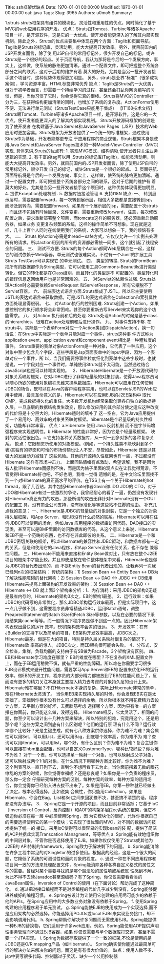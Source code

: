 Title: ssh框架优缺点
Date: 1970-01-01 00:00:00
Modified: 1970-01-01 00:00:00
cat: java
Tags: 
Slug: 3965
Authors: u0mo5 
Summary: 

1.struts
struts框架具有组件的模块化，灵活性和重用性的优点，同时简化了基于MVC的web应用程序的开发。
优点：Struts跟Tomcat、Turbine等诸多Apache项目一样，是开源软件，这是它的一大优点。使开发者能更深入的了解其内部实现机制。除此之外，Struts的优点主要集中体现在两个方面：Taglib和页面导航。Taglib是Struts的标记库，灵活动用，能大大提高开发效率。另外，就目前国内的JSP开发者而言，除了使
用JSP自带的常用标记外，很少开发自己的标记，或许Struts是一个很好的起点。关于页面导航，我认为那将是今后的一个发展方向，事实上，这样做，使系统的脉络更加清晰。通过一个配置文件，即可把握整个系统各部分之间的联系，这对于后期的维护有着
莫大的好处。尤其是当另一批开发者接手这个项目时，这种优势体现得更加明显。
另外，struts是业界"标准"（很多成功案例），学习资源丰富，HTML标签非常优秀
缺点：Taglib是Struts的一大优势，但对于初学者而言，却需要一个持续学习的过程，甚至还会打乱你网页编写的习惯，但是，当你习惯了它时，你会觉得它真的很棒。Struts将MVC的Controller一分为三，在获得结构更加清晰的同时，也增加了系统的复杂度。ActionForms使用不便、无法进行单元测试（StrutsTestCase只能用于集成）
【IT168技术文档】     Struts跟Tomcat、Turbine等诸多Apache项目一样，是开源软件，这是它的一大优点。使开发者能更深入的了解其内部实现机制。 Struts开放源码框架的创建是为了使开发者
在构建基于Java Servlet和JavaServer Pages（JSP）技术的Web应用时更加容易。Struts框架为开放者提供了一个统一的标准框架，通过使用Struts作为基础，开发者能够更专注
于应用程序的商业逻辑。Struts框架本身是使用Java Servlet和JavaServer Pages技术的一种Model-View-Controller（MVC）实现. 具体来讲,Struts的优点有:
    1. 实现MVC模式，结构清晰,使开发者只关注业务逻辑的实现.
    2. 有丰富的tag可以用 ,Struts的标记库(Taglib)，如能灵活动用，则能大大提高开发效率。另外，就目前国内的JSP开发者而言，除了使用JSP自带的常用标记外，很少开发
自己的标记，或许Struts是一个很好的起点。
    3. 页面导航.页面导航将是今后的一个发展方向，事实上，这样做，使系统的脉络更加清晰。通过一个配置文件，即可把握整个系统各部分之间的联系，这对于后期的维护有
着莫大的好处。尤其是当另一批开发者接手这个项目时，这种优势体现得更加明显。
    4. 提供Exception处理机制 .
    5. 数据库链接池管理
    6. 支持I18N
    缺点:     一、 转到展示层时，需要配置forward，每一次转到展示层，相信大多数都是直接转到jsp，而涉及到转向，需要配置forward，如果有十个展示层的jsp，需要配置十次struts
，而且还不包括有时候目录、文件变更，需要重新修改forward，注意，每次修改配置之后，要求重新部署整个项目，而tomcate这样的服务器，还必须重新启动服务器，如果业务
变更复杂频繁的系统，这样的操作简单不可想象。现在就是这样，几十上百个人同时在线使用我们的系统，大家可以想象一下，我的烦恼有多大。
    二、 Struts 的Action必需是thread－safe方式，它仅仅允许一个实例去处理所有的请求。所以action用到的所有的资源都必需统一同步，这个就引起了线程安全的问题。
    三、 测试不方便. Struts的每个Action都同Web层耦合在一起，这样它的测试依赖于Web容器，单元测试也很难实现。不过有一个Junit的扩展工具Struts TestCase可以实现它
的单元测试。
    四、 类型的转换. Struts的FormBean把所有的数据都作为String类型，它可以使用工具Commons-Beanutils进行类型转化。但它的转化都是在Class级别，而且转化的类型是不
可配置的。类型转化时的错误信息返回给用户也是非常困难的。
    五、 对Servlet的依赖性过强. Struts处理Action时必需要依赖ServletRequest 和ServletResponse，所有它摆脱不了Servlet容器。
    六、 前端表达式语言方面.Struts集成了JSTL，所以它主要使用JSTL的表达式语言来获取数据。可是JSTL的表达式语言在Collection和索引属性方面处理显得很弱。
    七、 对Action执行的控制困难. Struts创建一个Action，如果想控制它的执行顺序将会非常困难。甚至你要重新去写Servlet来实现你的这个功能需求。
    八、 对Action 执行前和后的处理. Struts处理Action的时候是基于class的hierarchies，很难在action处理前和后进行操作。
    九、 对事件支持不够. 在struts中，实际是一个表单Form对应一个Action类(或DispatchAction)，换一句话说：在Struts中实际是一个表单只能对应一个事件，struts这种事
件方式称为application event，application event和component event相比是一种粗粒度的事件。     Struts重要的表单对象ActionForm是一种对象，它代表了一种应用，这个对象中至少包含几个字段，这些字段是Jsp页面表单中的input字段，因为一个表单对应一个事件，所
以，当我们需要将事件粒度细化到表单中这些字段时，也就是说，一个字段对应一个事件时，单纯使用Struts就不太可能，当然通过结合JavaScript也是可以转弯实现的。
 
2．HibernateHibernate是一个开放源代码的对象关系映射框架，它对JDBC进行了非常轻量级的对象封装，使得Java程序员可以随心所欲的使用对象编程思维来操纵数据库。Hibernate可以应用在任何使用JDBC的场合，既可以在Java的客户端程序实用，也可以在Servlet/JSP的Web应用中使用，最具革命意义的是，Hibernate可以在应用EJB的J2EE架构中
取代CMP，完成数据持久化的重任。大多数开发机构经常采取创建各自独立的数据持久层。一旦底层的数据结构发生改变，那么修改应用的其余部分使之适应这种改变的代价将是十分巨大的。Hibernate适时的填补了
这一空白，它为Java应用提供了一个易用的、高效率的对象关系映射框架。hibernate是个轻量级的持久性框架，功能却非常丰富。
优点：a.Hibernate 使用 Java 反射机制 而不是字节码增强程序来实现透明性。b.Hibernate 的性能非常好，因为它是个轻量级框架。 映射的灵活性很出色。c.它支持各种关系数据库，从一对一到多对多的各种复杂关系。
缺点：它限制您所使用的对象模型。(例如，一个持久性类不能映射到多个表)其独有的界面和可怜的市场份额也让人不安，尽管如此，Hibernate 还是以其强大的发展动力减轻了
这些风险。其他的开源持久性框架也有一些，不过都没有 Hibernate 这样有市场冲击力。
上面回贴情绪有点激动，希望谅解，我不是因为有人批评Hibernate而感到不快，而是因为帖子里面的观点实在让我觉得荒谬。不管觉得Hibernate好也吧，不好也吧，我唯一觉得
遗憾的是，在中文论坛里面找不到一个对Hibernate的真正高水平的评价。在TSS上有一个关于Hibernate的hot thread，跟了几百贴，其中包括Hibernate作者Gavin和LiDO JDO的
CTO，对于JDO和Hibernate有过一些激烈的争论，我曾经耐心的看了一遍，仍然没有发现针对Hibernate真正有力的攻击，那些所谓的攻击无非针对Hibernate没有一个GUI的配置工
具，没有商业公司支持，没有标准化等等这些站不住脚的理由。
补充几点我的意见：
一、Hibernate是JDBC的轻量级的对象封装，它是一个独立的对象持久层框架，和App Server，和EJB没有什么必然的联系。Hibernate可以用在任何JDBC可以使用的场合，例如Java
应用程序的数据库访问代码，DAO接口的实现类，甚至可以是BMP里面的访问数据库的代码。从这个意义上来说，Hibernate和EB不是一个范畴的东西，也不存在非此即彼的关系。
二、Hibernate是一个和JDBC密切关联的框架，所以Hibernate的兼容性和JDBC驱动，和数据库都有一定的关系，但是和使用它的Java程序，和App Server没有任何关系，也不存在
兼容性问题。
三、Hibernate不能用来直接和Entity Bean做对比，只有放在整个J2EE项目的框架中才能比较。并且即使是放在软件整体框架中来看，Hibernate也是做为JDBC的替代者出现的，而
不是Entity Bean的替代者出现的，让我再列一次我已经列n次的框架结构：
传统的架构：1) Session Bean &lt;-&gt; Entity Bean &lt;-&gt; DB为了解决性能障碍的替代架构：2) Session Bean &lt;-&gt; DAO &lt;-&gt; JDBC &lt;-&gt; DB使用Hibernate来提高上面架构的开发效率的架构：3) Session Bean &lt;-&gt; DAO &lt;-&gt; Hibernate &lt;-&gt; DB
就上面3个架构来分析：1、内存消耗：采用JDBC的架构2无疑是最省内存的，Hibernate的架构3次之，EB的架构1最差。
2、运行效率：如果JDBC的代码写的非常优化，那么JDBC架构运行效率最高，但是实际项目中，这一点几乎做不到，这需要程序员非常精通JDBC，运用Batch语句，调整
PreapredStatement的Batch Size和Fetch Size等参数，以及在必要的情况下采用结果集cache等等。而一般情况下程序员是做不到这一点的。因此Hibernate架构表现出最快的运行
效率。EB的架构效率会差的很远。
3、开发效率：在有JBuilder的支持下以及简单的项目，EB架构开发效率最高，JDBC次之，Hibernate最差。但是在大的项目，特别是持久层关系映射很复杂的情况下，Hibernate效
率高的惊人，JDBC次之，而EB架构很可能会失败。
4、分布式，安全检查，集群，负载均衡的支持由于有SB做为Facade，3个架构没有区别。
四、EB和Hibernate学习难度在哪里？
EB的难度在哪里？不在复杂的XML配置文件上，而在于EB运用稍微不慎，就有严重的性能障碍。所以难在你需要学习很多EJB设计模式来避开性能问题，需要学习App Server和EB的
配置来优化EB的运行效率。做EB的开发工作，程序员的大部分精力都被放到了EB的性能问题上了，反而没有更多的精力关注本身就主要投入精力去考虑的对象持久层的设计上来。
Hibernate难在哪里？不在Hibernate本身的复杂，实际上Hibernate非常的简单，难在Hibernate太灵活了。
当你用EB来实现持久层的时候，你会发现EB实在是太笨拙了，笨拙到你根本没有什么可以选择的余地，所以你根本就不用花费精力去设计方案，去平衡方案的好坏，去费脑筋考虑
选择哪个方案，因为只有唯一的方案摆在你面前，你只能这么做，没得选择。
Hibernate相反，它太灵活了，相同的问题，你至少可以设计出十几种方案来解决，所以特别的犯难，究竟用这个，还是用那个呢？这些方案之间到底有什么区别呢？他们的运行原
理有什么不同？运行效率哪个比较好？光是主键生成，就有七八种方案供你选择，你为难不为难？集合属性可以用Set，可以用List，还可以用Bag，到底哪个效率高，你为难不为
难？查询可以用iterator，可以用list，哪个好，有什么区别？你为难不为难？复合主键你可以直接在hbm里面配置，也可以自定义CustomerType，哪种比较好些？你为难不为难？
对于一个表，你可以选择单一映射一个对象，也可以映射成父子对象，还可以映射成两个1:1的对象，在什么情况下用哪种方案比较好，你为难不为难？
这个列表可以一直开列下去，直到你不想再看下去为止。当你面前摆着无数的眼花缭乱的方案的时候，你会觉得幸福呢？还是悲哀呢？如果你是一个负责的程序员，那么你一定会
仔细研究每种方案的区别，每种方案的效率，每种方案的适用场合，你会觉得你已经陷入进去拔不出来了。如果是用EB，你第一秒种就已经做出了决定，根本没得选择，比如说集
合属性，你只能用Collection，如果是Hibernate，你会在Bag，List和Set之间来回犹豫不决，甚至搞不清楚的话，程序都没有办法写。
3． Spring它是一个开源的项目，而且目前非常活跃；它基于IoC（Inversion of Control，反向控制）和AOP的构架多层j2ee系统的框架，但它不强迫你必须在每一层 中必须使用Spring，因
为它模块化的很好，允许你根据自己的需要选择使用它的某一个模块；它实现了很优雅的MVC，对不同的数据访问技术提供了统一的 接口，采用IoC使得可以很容易的实现bean的装
配，提供了简洁的AOP并据此实现Transcation Managment，等等优点 a. Spring能有效地组织你的中间层对象，不管你是否选择使用了EJB。如果你仅仅使用了Struts或其他为J2EE的 API特制的framework，Spring致力于解决剩下的问题。 b. Spring能消除在许多工程中常见的对Singleton的过多使用。根据我的经验，这是一个很大的问题，它降低了系统的可测试性和面向对象的程度。 c. 通过一种在不同应用程序和项目间一致的方法来处理配置文件，Spring能消除各种各样自定义格式的属性文件的需要。曾经对某个类要寻找的是哪个魔法般的属性项或系统属
性感到不解，为此不得不去读Javadoc甚至源编码？有了Spring，你仅仅需要看看类的JavaBean属性。Inversion of Control的使用（在下面讨论）帮助完成了这种简化。 d. 通过把对接口编程而不是对类编程的代价几乎减少到没有，Spring能够促进养成好的编程习惯。 e. Spring被设计为让使用它创建的应用尽可能少的依赖于他的APIs。在Spring应用中的大多数业务对象没有依赖于Spring。 f. 使用Spring构建的应用程序易于单元测试。 g. Spring能使EJB的使用成为一个实现选择,而不是应用架构的必然选择。你能选择用POJOs或local EJBs来实现业务接口，却不会影响调用代码。 h. Spring帮助你解决许多问题而无需使用EJB。Spring能提供一种EJB的替换物，它们适用于许多web应用。例如，Spring能使用AOP提供声明性事务管理而不通过EJB容器，如果
你仅仅需要与单个数据库打交道，甚至不需要一个JTA实现。 i. Spring为数据存取提供了一个一致的框架,不论是使用的是JDBC还是O/R mapping产品（如Hibernate）。 Spring确实使你能通过最简单可行的解决办法来解决你的问题。而这是有有很大价值的。
缺点：使用人数不多、jsp中要写很多代码、控制器过于灵活，缺少一个公用控制器
